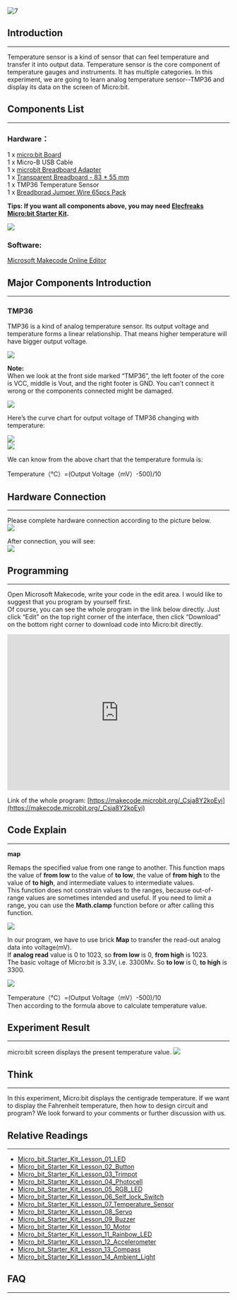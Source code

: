 ![7](https://i.imgur.com/fMCJitN.jpg)

## Introduction    
---  

Temperature sensor is a kind of sensor that can feel temperature and transfer it into output data. Temperature sensor is the core component of temperature gauges and instruments. It has multiple categories. In this experiment, we are going to learn analog temperature sensor--TMP36 and display its data on the screen of Micro:bit.  


## Components List  
---  

### Hardware：  

1 x [micro:bit Board](http://www.elecfreaks.com/estore/bbc-micro-bit-board-for-coding-programming.html)  
1 x Micro-B USB Cable  
1 x [microbit Breadboard Adapter](http://www.elecfreaks.com/estore/microbit-breadboard-adapter.html)  
1 x [Transparent Breadboard - 83 * 55 mm](http://www.elecfreaks.com/estore/transparent-breadboard-83-55-mm.html)  
1 x TMP36 Temperature Sensor  
1 x [Breadborad Jumper Wire 65pcs Pack](http://www.elecfreaks.com/estore/breadborad-jumper-wire-65pcs-pack.html)  

**Tips: If you want all components above, you may need [Elecfreaks Micro:bit Starter Kit](http://www.elecfreaks.com/estore/elecfreaks-micro-bit-starter-kit-795.html).**  

![](https://i.imgur.com/W4tseua.jpg)  

### Software:  

[Microsoft Makecode Online Editor](https://makecode.microbit.org/)  


## Major Components Introduction  
---  

### TMP36  

TMP36 is a kind of analog temperature sensor. Its output voltage and temperature forms a linear relationship. That means higher temperature will have bigger output voltage.  

![](https://i.imgur.com/SDoXRcM.jpg)  

**Note:**  
When we look at the front side marked “TMP36”, the left footer of the core is VCC, middle is Vout, and the right footer is GND. You can’t connect it wrong or the components connected might be damaged.   

![](https://i.imgur.com/P6ZkUDh.jpg)  

Here’s the curve chart for output voltage of TMP36 changing with temperature:  

![](https://i.imgur.com/5R7izFc.jpg)  
![](https://i.imgur.com/U2c4qdp.jpg)  
 
We can know from the above chart that the temperature formula is:  

Temperature（℃）=(Output Voltage（mV）-500)/10  


## Hardware Connection  
---

Please complete hardware connection according to the picture below.  
![](https://i.imgur.com/HnUeLBR.jpg)  

After connection, you will see:  
![](https://i.imgur.com/IAor80B.jpg)  


## Programming  
---  

Open Microsoft Makecode, write your code in the edit area. I would like to suggest that you program by yourself first.  
Of course, you can see the whole program in the link below directly. Just click “Edit” on the top right corner of the interface, then click “Download” on the bottom right corner to download code into Micro:bit directly.   

<div style="position:relative;height:0;padding-bottom:70%;overflow:hidden;"><iframe style="position:absolute;top:0;left:0;width:100%;height:100%;" src="https://makecode.microbit.org/#pub:_7MLCRdhek0mJ" frameborder="0" sandbox="allow-popups allow-forms allow-scripts allow-same-origin"></iframe></div>  

Link of the whole program: [https://makecode.microbit.org/_Csja8Y2koEyi](https://makecode.microbit.org/_Csja8Y2koEyi)


## Code Explain  
---  

**map**  

Remaps the specified value from one range to another. This function maps the value of **from low** to the value of **to low**, the value of **from high** to the value of **to high**, and intermediate values to intermediate values.  
This function does not constrain values to the ranges, because out-of-range values are sometimes intended and useful. If you need to limit a range, you can use the **Math.clamp** function before or after calling this function.  

![](https://i.imgur.com/oCPoKPs.jpg)   

In our program, we have to use brick **Map** to transfer the read-out analog data into voltage(mV).   
If **analog read** value is 0 to 1023, so **from low** is 0, **from high** is 1023.  
The basic voltage of Micro:bit is 3.3V, i.e. 3300Mv. So **to low** is 0, **to high** is 3300.  

![](https://i.imgur.com/b8aM1qv.jpg)  

Temperature（℃）=(Output Voltage（mV）-500)/10  
Then according to the formula above to calculate temperature value.   


## Experiment Result
---

micro:bit screen displays the present temperature value. 
![](https://i.imgur.com/b0w5PkN.gif)


## Think  
---

In this experiment, Micro:bit displays the centigrade temperature. If we want to display the Fahrenheit temperature, then how to design circuit and program? We look forward to your comments or further discussion with us.


## Relative Readings   
---

- [Micro_bit_Starter_Kit_Lesson_01_LED](/Micro_bit_Starter_Kit_Lesson_01_LED/)
- [Micro_bit_Starter_Kit_Lesson_02_Button](/Micro_bit_Starter_Kit_Lesson_02_Button/)
- [Micro_bit_Starter_Kit_Lesson_03_Trimpot](/Micro_bit_Starter_Kit_Lesson_03_Trimpot/)
- [Micro_bit_Starter_Kit_Lesson_04_Photocell](/Micro_bit_Starter_Kit_Lesson_04_Photocell/)
- [Micro_bit_Starter_Kit_Lesson_05_RGB_LED](/Micro_bit_Starter_Kit_Lesson_05_RGB_LED/)
- [Micro_bit_Starter_Kit_Lesson_06_Self_lock_Switch](/Micro_bit_Starter_Kit_Lesson_06_Self_lock_Switch/)
- [Micro_bit_Starter_Kit_Lesson_07_Temperature_Sensor](/Micro_bit_Starter_Kit_Lesson_07_Temperature_Sensor/)
- [Micro_bit_Starter_Kit_Lesson_08_Servo](/Micro_bit_Starter_Kit_Lesson_08_Servo/)
- [Micro_bit_Starter_Kit_Lesson_09_Buzzer](/Micro_bit_Starter_Kit_Lesson_09_Buzzer/)
- [Micro_bit_Starter_Kit_Lesson_10_Motor](Micro_bit_Starter_Kit_Lesson_10_Motor)
- [Micro_bit_Starter_Kit_Lesson_11_Rainbow_LED](/Micro_bit_Starter_Kit_Lesson_11_Rainbow_LED/)
- [Micro_bit_Starter_Kit_Lesson_12_Accelerometer](/Micro_bit_Starter_Kit_Lesson_12_Accelerometer/)
- [Micro_bit_Starter_Kit_Lesson_13_Compass](/Micro_bit_Starter_Kit_Lesson_13_Compass/)
- [Micro_bit_Starter_Kit_Lesson_14_Ambient_Light](/Micro_bit_Starter_Kit_Lesson_14_Ambient_Light/)


## FAQ
---

   

